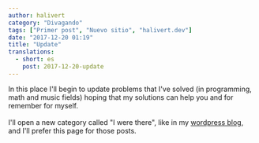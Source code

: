 ```yaml
---
author: halivert
category: "Divagando"
tags: ["Primer post", "Nuevo sitio", "halivert.dev"]
date: "2017-12-20 01:19"
title: "Update"
translations:
  - short: es
    post: 2017-12-20-update
---
```


In this place I'll begin to update problems that I've solved (in programming,
math and music fields) hoping that my solutions can help you and for remember
for myself.
<br><br>
I'll open a new category called "I were there", like in my [wordpress blog][1],
and I'll prefer this page for those posts.

[1]: https://halivert.wordpress.com
